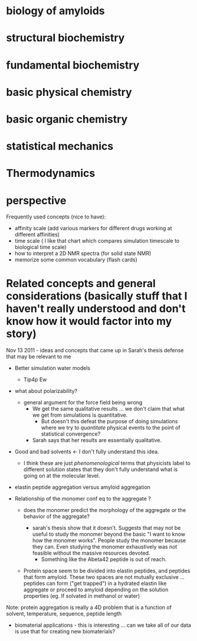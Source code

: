 # biology of amyloids

# structural biochemistry

# fundamental biochemistry

# basic physical chemistry

# basic organic chemistry

# statistical mechanics


# Thermodynamics


# perspective

Frequently used concepts (nice to have):

- affinity scale (add various markers for different drugs working at different affinities)
- time scale ( I like that chart which compares simulation timescale to biological time scale)
- how to interpret a 2D NMR spectra (for solid state NMR)
- memorize some common vocabulary (flash cards)


# Related concepts and general considerations (basically stuff that I haven't really understood and don't know how it would factor into my story)

Nov 13 2011 - ideas and concepts that came up in Sarah's thesis defense that may be relevant to me
- Better simulation water models
	- Tip4p Ew

- what about polarizability?

	- general argument for the force field being wrong
		- We get the same qualitative results ... we don't claim that what we get from simulations is quantitative.
			- But doesn't this defeat the purpose of doing simulations where we try to _quantitate_ physical events to the point of statistical convergence?
		- Sarah says that her results are essentially qualitative.
		
- Good and bad solvents <- I don't fully understand this idea.
	- I think these are just *phenomenological* terms that physicists label to different solution states that they don't fully understand what is going on at the molecular level.


- elastin peptide aggregation versus amyloid aggregation



- Relationship of the monomer conf eq to the aggregate ?
	- does the monomer predict the morphology of the aggregate or the behavior of the aggregate?
		- sarah's thesis show that it doesn't.  Suggests that may not be useful to study the monomer beyond the basic "I want to know how the monomer works".  People study the monomer because they can.  Even studying the monomer exhaustively was not feasible without the massive resources devoted.  
			- Something like the Abeta42 peptide is out of reach.
	
	- Protein space seem to be divided into elastin peptides, and peptides that form amyloid.  These two spaces are not mutually exclusive ... peptides can form ("get trapped") in a hydrated elastin like aggregate or proceed to amyloid depending on the solution properties (eg.  If solvated in methanol or water)

Note: protein aggregation is really a 4D problem that is a function of solvent, temperature, sequence, peptide length

- biomaterial applications - this is interesting ... can we take all of our data is use that for creating new biomaterials?
		




